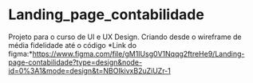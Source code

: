 # Landing_page_contabilidade
Projeto para o curso de UI e UX Design. Criando desde o wireframe de média fidelidade até o código
*Link do figma:*https://www.figma.com/file/gM1IUsg0V1Nqqg2ftreHe9/Landing-page-contabilidade?type=design&node-id=0%3A1&mode=design&t=NBOIkivxB2uZiUZr-1
